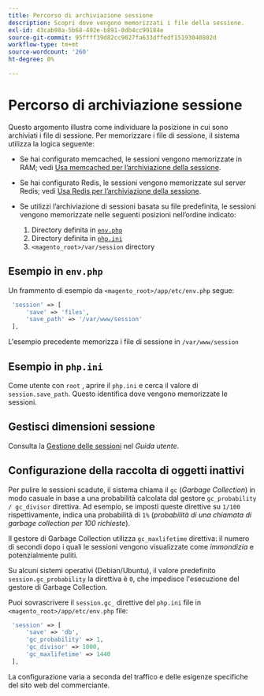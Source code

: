 ```yaml
---
title: Percorso di archiviazione sessione
description: Scopri dove vengono memorizzati i file della sessione.
exl-id: 43cab98a-5b68-492e-b891-8db4cc99184e
source-git-commit: 95ffff39d82cc9027fa633dffedf15193040802d
workflow-type: tm+mt
source-wordcount: '260'
ht-degree: 0%

---
```


# Percorso di archiviazione sessione

Questo argomento illustra come individuare la posizione in cui sono archiviati i file di sessione. Per memorizzare i file di sessione, il sistema utilizza la logica seguente:

- Se hai configurato memcached, le sessioni vengono memorizzate in RAM; vedi [Usa memcached per l’archiviazione della sessione](memcached.md).
- Se hai configurato Redis, le sessioni vengono memorizzate sul server Redis; vedi [Usa Redis per l’archiviazione della sessione](../cache/redis-session.md).
- Se utilizzi l’archiviazione di sessioni basata su file predefinita, le sessioni vengono memorizzate nelle seguenti posizioni nell’ordine indicato:

   1. Directory definita in [`env.php`](#example-in-envphp)
   1. Directory definita in [`php.ini`](#example-in-phpini)
   1. `<magento_root>/var/session` directory

## Esempio in `env.php`

Un frammento di esempio da `<magento_root>/app/etc/env.php` segue:

```php
 'session' => [
     'save' => 'files',
     'save_path' => '/var/www/session'
 ],
```

L&#39;esempio precedente memorizza i file di sessione in `/var/www/session`

## Esempio in `php.ini`

Come utente con `root` , aprire il `php.ini` e cerca il valore di `session.save_path`. Questo identifica dove vengono memorizzate le sessioni.

## Gestisci dimensioni sessione

Consulta la [Gestione delle sessioni](https://docs.magento.com/user-guide/stores/security-session-management.html) nel _Guida utente_.

## Configurazione della raccolta di oggetti inattivi

Per pulire le sessioni scadute, il sistema chiama il `gc` (_Garbage Collection_) in modo casuale in base a una probabilità calcolata dal gestore `gc_probability / gc_divisor` direttiva. Ad esempio, se imposti queste direttive su `1/100` rispettivamente, indica una probabilità di `1%` (_probabilità di una chiamata di garbage collection per 100 richieste_).

Il gestore di Garbage Collection utilizza `gc_maxlifetime` direttiva: il numero di secondi dopo i quali le sessioni vengono visualizzate come _immondizia_ e potenzialmente puliti.

Su alcuni sistemi operativi (Debian/Ubuntu), il valore predefinito `session.gc_probability` la direttiva è `0`, che impedisce l&#39;esecuzione del gestore di Garbage Collection.

Puoi sovrascrivere il `session.gc_` direttive del `php.ini` file in `<magento_root>/app/etc/env.php` file:

```php
 'session' => [
     'save' => 'db',
     'gc_probability' => 1,
     'gc_divisor' => 1000,
     'gc_maxlifetime' => 1440
 ],
```

La configurazione varia a seconda del traffico e delle esigenze specifiche del sito web del commerciante.
